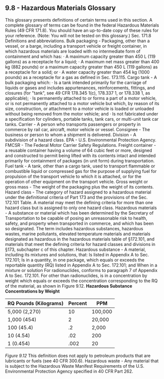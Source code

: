 ## 9.8 - Hazardous Materials Glossary
This glossary presents definitions of certain terms used in this section. A complete glossary of terms can be found in the federal Hazardous Materials Rules (49 CFR 171.8). You should have an up-to-date copy of these rules for your reference.
(Note: You will not be tested on this glossary.)
Sec. 171.8 Definitions and abbreviations.
Bulk packaging - Packaging, other than a vessel, or a barge, including a transport vehicle or freight container, in which hazardous materials are loaded with no intermediate form of containment and which has:
· A maximum capacity greater than 450 L (119 gallons) as a receptacle for a liquid;
· A maximum net mass greater than 400 kg (882 pounds) or a maximum capacity greater than 450 L (119 gallons) as a receptacle for a solid; or
· A water capacity greater than 454 kg (1000 pounds) as a receptacle for a gas as defined in Sec. 173.115.
Cargo tank - A bulk packaging which:
· Is a tank intended primarily for the carriage of liquids or gases and includes appurtenances, reinforcements, fittings, and closures (for "tank", see 49 CFR 178.345 1(c), 178.337 1, or 178.338 1, as applicable);
· Is permanently attached to or forms a part of a motor vehicle, or is not permanently attached to a motor vehicle but which, by reason of its size, construction, or attachment to a motor vehicle is loaded or unloaded without being removed from the motor vehicle; and
· Is not fabricated under a specification for cylinders, portable tanks, tank cars, or multi-unit tank car tanks.
Carrier - A person who transports passengers or property in commerce by rail car, aircraft, motor vehicle or vessel.
Consignee - The business or person to whom a shipment is delivered.
Division - A subdivision of a hazard class.
EPA - U.S. Environmental Protection Agency.
FMCSR - The Federal Motor Carrier Safety Regulations.
Freight container - a reusable container having a volume of 64 cubic feet or more, designed and constructed to permit being lifted with its contents intact and intended primarily for containment of packages (in unit form) during transportation.
Fuel tank - A tank, other than a cargo tank, used to transport flammable or combustible liquid or compressed gas for the purpose of supplying fuel for propulsion of the transport vehicle to which it is attached, or for the operation of other equipment on the transport vehicle.
Gross weight or gross mass - The weight of the packaging plus the weight of its contents.
Hazard class - The category of hazard assigned to a hazardous material under the definitional criteria of Part 173 and the provisions of the Sec. 172.101 Table. A material may meet the defining criteria for more than one hazard class but is assigned to only one hazard class.
Hazardous materials - A substance or material which has been determined by the Secretary of Transportation to be capable of posing an unreasonable risk to health, safety, and property when transported in commerce, and which has been so designated. The term includes hazardous substances, hazardous wastes, marine pollutants, elevated temperature materials and materials designated as hazardous in the hazardous materials table of §172.101, and materials that meet the defining criteria for hazard classes and divisions in §173, subchapter c of this chapter.
Hazardous substance - A material, including its mixtures and solutions, that: Is listed in Appendix A to Sec. 172.101;
Is in a quantity, in one package, which equals or exceeds the reportable quantity (RQ) listed in Appendix A to Sec. 172.101; and When in a mixture or solution
For radionuclides, conforms to paragraph 7 of Appendix A to Sec. 172.101. For other than radionuclides, is in a concentration by weight which equals or exceeds the concentration corresponding to the RQ of the material, as shown in Figure 9.12.
**Hazardous Substance Concentrations by Weight**

| RQ Pounds (Kilograms) | Percent | PPM |
|---|---|---|
| 5,000 (2,270) | 10 | 100,000 |
| 1,000 (454) | 2 | 20,000 |
| 100 (45.4) | .2 | 2,000 |
| 10 (4.54) | .02 | 200 |
| 1 (0.454) | .002 | 20 |
_Figure 9.12_
This definition does not apply to petroleum products that are lubricants or fuels (see 40 CFR 300.6).
Hazardous waste - Any material that is subject to the Hazardous Waste Manifest Requirements of the U.S. Environmental Protection Agency specified in 40 CFR Part 262.